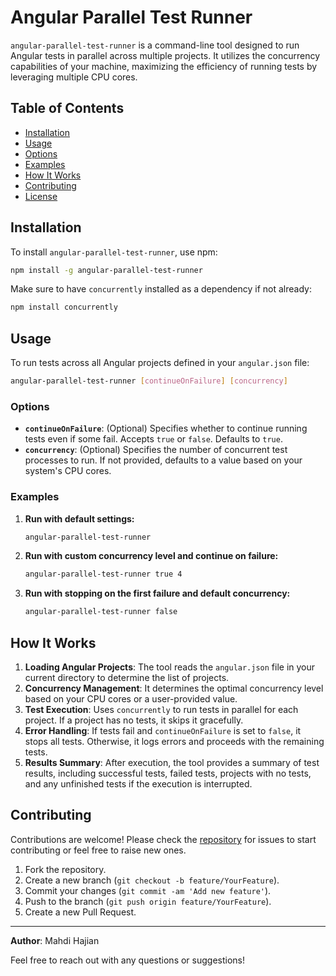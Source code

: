 # Angular Parallel Test Runner

`angular-parallel-test-runner` is a command-line tool designed to run Angular tests in parallel across multiple projects. It utilizes the concurrency capabilities of your machine, maximizing the efficiency of running tests by leveraging multiple CPU cores.

## Table of Contents

- [Installation](#installation)
- [Usage](#usage)
- [Options](#options)
- [Examples](#examples)
- [How It Works](#how-it-works)
- [Contributing](#contributing)
- [License](#license)

## Installation

To install `angular-parallel-test-runner`, use npm:

```bash
npm install -g angular-parallel-test-runner
```

Make sure to have `concurrently` installed as a dependency if not already:

```bash
npm install concurrently
```

## Usage

To run tests across all Angular projects defined in your `angular.json` file:

```bash
angular-parallel-test-runner [continueOnFailure] [concurrency]
```

### Options

- **`continueOnFailure`**: (Optional) Specifies whether to continue running tests even if some fail. Accepts `true` or `false`. Defaults to `true`.
- **`concurrency`**: (Optional) Specifies the number of concurrent test processes to run. If not provided, defaults to a value based on your system's CPU cores.

### Examples

1. **Run with default settings:**

   ```bash
   angular-parallel-test-runner
   ```

2. **Run with custom concurrency level and continue on failure:**

   ```bash
   angular-parallel-test-runner true 4
   ```

3. **Run with stopping on the first failure and default concurrency:**

   ```bash
   angular-parallel-test-runner false
   ```

## How It Works

1. **Loading Angular Projects**: The tool reads the `angular.json` file in your current directory to determine the list of projects.
2. **Concurrency Management**: It determines the optimal concurrency level based on your CPU cores or a user-provided value.
3. **Test Execution**: Uses `concurrently` to run tests in parallel for each project. If a project has no tests, it skips it gracefully.
4. **Error Handling**: If tests fail and `continueOnFailure` is set to `false`, it stops all tests. Otherwise, it logs errors and proceeds with the remaining tests.
5. **Results Summary**: After execution, the tool provides a summary of test results, including successful tests, failed tests, projects with no tests, and any unfinished tests if the execution is interrupted.

## Contributing

Contributions are welcome! Please check the [repository](https://github.com/mahdi-hajian/angular-parallel-test-runner) for issues to start contributing or feel free to raise new ones.

1. Fork the repository.
2. Create a new branch (`git checkout -b feature/YourFeature`).
3. Commit your changes (`git commit -am 'Add new feature'`).
4. Push to the branch (`git push origin feature/YourFeature`).
5. Create a new Pull Request.

---

**Author**: Mahdi Hajian

Feel free to reach out with any questions or suggestions!
